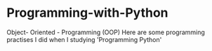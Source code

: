 # Programming-with-Python
Object- Oriented - Programming (OOP)
Here are some programming practises I did when I studying 'Programming Python'
